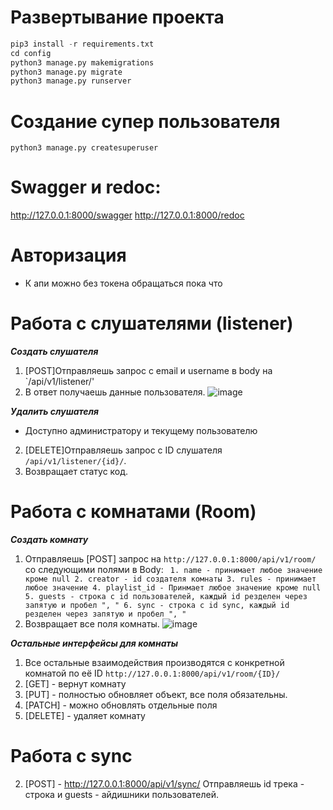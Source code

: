 # Развертывание проекта
``` python
pip3 install -r requirements.txt
cd config
python3 manage.py makemigrations
python3 manage.py migrate
python3 manage.py runserver
```
# Создание супер пользователя
```
python3 manage.py createsuperuser
```


# Swagger и redoc:
http://127.0.0.1:8000/swagger
http://127.0.0.1:8000/redoc


# Авторизация
- К апи можно без токена обращаться пока что

# Работа с слушателями (listener)

***Создать слушателя***
1. [POST]Отправляешь запрос с email и username в body на `/api/v1/listener/'
2. В ответ получаешь данные пользователя. 
![image](https://user-images.githubusercontent.com/74203877/158422848-3637a401-3dd7-47b5-96ff-6716eb6772c1.png)

***Удалить слушателя***
- Доступно администратору и текущему пользователю
2. [DELETE]Отправляешь запрос с ID слушателя `/api/v1/listener/{id}/`.
3. Возвращает статус код.


# Работа с комнатами (Room)

***Создать комнату***
1. Отправляешь [POST] запрос на `http://127.0.0.1:8000/api/v1/room/` со следующими полями в Body:
`
          1. name - принимает любое значение кроме null
          2. creator - id создателя комнаты
          3. rules - принимает любое значение
          4. playlist_id - Принмает любое значение кроме null
          5. guests - строка с id пользователей, каждый id резделен через запятую и пробел ", "
          6. sync - строка с id sync, каждый id резделен через запятую и пробел ", "`
3. Возвращает все поля комнаты. 
![image](https://user-images.githubusercontent.com/74203877/158424907-00ba4293-8a21-4acd-a890-74d17a7a8d21.png)

***Остальные интерфейсы для комнаты***

1. Все остальные взаимодействия производятся с конкретной комнатой по её ID `http://127.0.0.1:8000/api/v1/room/{ID}/`
2. [GET] - вернут комнату
3. [PUT] - полностью обновляет объект, все поля обязательны.
4. [PATCH] - можно обновлять отдельные поля
5. [DELETE] - удаляет комнату


# Работа с sync

2. [POST] - http://127.0.0.1:8000/api/v1/sync/  Отправляешь id трека - строка и guests - айдишники пользователей.


